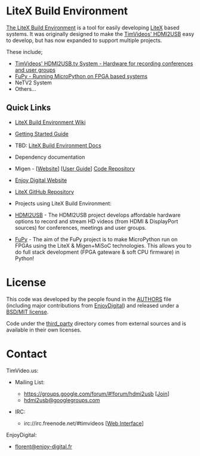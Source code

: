 # LiteX Build Environment

[The LiteX Build Environment](https://github.com/timvideos/litex-buildenv)
is a tool for easily developing
[LiteX](https://github.com/enjoy-digital/litex) based systems. It was
originally designed to make the [TimVideos' HDMI2USB](https://hdmi2usb.tv) easy
to develop, but has now expanded to support multiple projects.

These include;
 * [TimVideos' HDMI2USB.tv System - Hardware for recording conferences and user groups](https://hdmi2usb.tv)
 * [FuPy - Running MicroPython on FPGA based systems](https://fupy.github.io)
 * NeTV2 System
 * Others...

## Quick Links

 * [LiteX Build Environment Wiki](https://github.com/timvideos/litex-buildenv/wiki)
 * [Getting Started Guide](https://github.com/timvideos/litex-buildenv/wiki/Getting-Started)

 * TBD: [LiteX Build Environment Docs](https://litex-buildenv.readthedocs.io)

 * Dependency documentation
  * Migen - [[Website](http://m-labs.hk/migen/index.html)] [[User Guide](http://m-labs.hk/migen/manual/)] [Code Repository](https://github.com/m-labs/migen)
  * [Enjoy Digital Website](http://www.enjoy-digital.fr/)
  * [LiteX GitHub Repository](https://github.com/enjoy-digital/litex)

 * Projects using LiteX Build Environment:
  * [HDMI2USB](http://hdmi2usb.tv/) - The HDMI2USB project develops affordable hardware options to record and stream HD videos (from HDMI & DisplayPort sources) for conferences, meetings and user groups.
  * [FuPy](https://fupy.github.io) - The aim of the FuPy project is to make MicroPython run on FPGAs using the LiteX & Migen+MiSoC technologies. This allows you to do full stack development (FPGA gateware & soft CPU firmware) in Python!

# License

This code was developed by the people found in the [AUTHORS](AUTHORS) file
(including major contributions from [EnjoyDigital](http://enjoy-digital.fr))
and released under a [BSD/MIT license](LICENSE).

Code under the [third_party](third_party/) directory comes from external
sources and is available in their own licenses.

# Contact

TimVideo.us:

 * Mailing List:
   * https://groups.google.com/forum/#!forum/hdmi2usb
     [[Join](https://groups.google.com/forum/#!forum/hdmi2usb/join)]
   * hdmi2usb@googlegroups.com

 * IRC:
   * irc://irc.freenode.net/#timvideos
     [[Web Interface](http://webchat.freenode.net/?channels=timvideos)]

EnjoyDigital:
 * florent@enjoy-digital.fr
